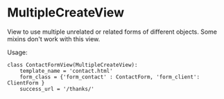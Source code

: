 
MultipleCreateView
================== 
View to use multiple unrelated or related forms of different objects. 
Some mixins don't work with this view. 

Usage:  
```
class ContactFormView(MultipleCreateView): 
    template_name = 'contact.html' 
    form_class = {'form_contact' : ContactForm, 'form_client': ClientForm } 
    success_url = '/thanks/' 
```
